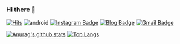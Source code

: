 ### Hi there 👋

<!--
**JJJoonngg/JJJoonngg** is a ✨ _special_ ✨ repository because its `README.md` (this file) appears on your GitHub profile.

Here are some ideas to get you started:	
- 🔭 I’m currently working on ...	
- 🌱 I’m currently learning ...	
- 👯 I’m looking to collaborate on ...	
- 🤔 I’m looking for help with ...	
- 💬 Ask me about ...	
- 📫 How to reach me: ...	
- 😄 Pronouns: ...	
- ⚡ Fun fact: ...	
-->

[![Hits](https://hits.seeyoufarm.com/api/count/incr/badge.svg?url=https%3A%2F%2Fgithub.com%2FJJJoonngg&count_bg=%2379C83D&title_bg=%23555555&icon=&icon_color=%23E7E7E7&title=hits&edge_flat=false)](https://hits.seeyoufarm.com) ![android](https://img.shields.io/badge/android-Kotlin-green?style=plat&logo=android) [![Instagram Badge](https://img.shields.io/badge/-Instagram-E4405F?logo=Instagram&logoColor=white&link=https://www.instagram.com/JJJoonngg/)](https://www.instagram.com/JJJoonngg/)
 [![Blog Badge](https://img.shields.io/badge/-Blog-181717?logo=GitHub&logoColor=white&link=https://jjjoonngg.github.io/)](https://jjjoonngg.github.io/) [![Gmail Badge](https://img.shields.io/badge/Gmail-d14836?logo=Gmail&logoColor=white&link=mailto:whdtls3878@gmail.com)](mailto:whdtls3878@gmail.com) 

[![Anurag's github stats](https://github-readme-stats.vercel.app/api?username=JJJoonngg)](https://github.com/anuraghazra/github-readme-stats)  [![Top Langs](https://github-readme-stats.vercel.app/api/top-langs/?username=JJJoonngg&layout=compact)](https://github.com/anuraghazra/github-readme-stats)
